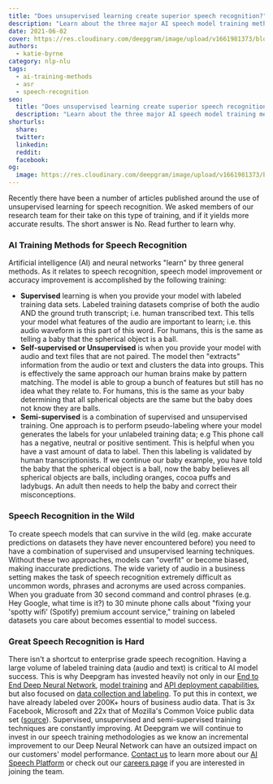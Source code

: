 ```yaml
---
title: "Does unsupervised learning create superior speech recognition?"
description: "Learn about the three major AI speech model training methods used and which method yields more accurate results."
date: 2021-06-02
cover: https://res.cloudinary.com/deepgram/image/upload/v1661981373/blog/does-unsupervised-learning-create-superior-speech-recognition/does-unsupervised-learning-create%402x.jpg
authors:
  - katie-byrne
category: nlp-nlu
tags:
  - ai-training-methods
  - asr
  - speech-recognition
seo:
  title: "Does unsupervised learning create superior speech recognition?"
  description: "Learn about the three major AI speech model training methods used and which method yields more accurate results."
shorturls:
  share: 
  twitter: 
  linkedin: 
  reddit: 
  facebook: 
og:
  image: https://res.cloudinary.com/deepgram/image/upload/v1661981373/blog/does-unsupervised-learning-create-superior-speech-recognition/does-unsupervised-learning-create%402x.jpg
---
```


Recently there have been a number of articles published around the use of unsupervised learning for speech recognition. We asked members of our research team for their take on this type of training, and if it yields more accurate results. The short answer is No. Read further to learn why. 

### **AI Training Methods for Speech Recognition**

Artificial intelligence (AI) and neural networks "learn" by three general methods.  As it relates to speech recognition, speech model improvement or accuracy improvement is accomplished by the following training:

*   **Supervised** learning is when you provide your model with labeled training data sets.  Labeled training datasets comprise of both the audio AND the ground truth transcript; i.e. human transcribed text. This tells your model what features of the audio are important to learn; i.e. this audio waveform is this part of this word.  For humans, this is the same as telling a baby that the spherical object is a ball.
*   **Self-supervised or Unsupervised** is when you provide your model with audio and text files that are not paired. The model then "extracts" information from the audio or text and clusters the data into groups. This is effectively the same approach our human brains make by pattern matching.  The model is able to group a bunch of features but still has no idea what they relate to.  For humans, this is the same as your baby determining that all spherical objects are the same but the baby does not know they are balls.
*   **Semi-supervised** is a combination of supervised and unsupervised training. One approach is to perform pseudo-labeling where your model generates the labels for your unlabeled training data; e.g This phone call has a negative, neutral or positive sentiment. This is helpful when you have a vast amount of data to label. Then this labeling is validated by human transcriptionists.  If we continue our baby example, you have told the baby that the spherical object is a ball, now the baby believes all spherical objects are balls, including oranges, cocoa puffs and ladybugs. An adult then needs to help the baby and correct their misconceptions.

### **Speech Recognition in the Wild**

To create speech models that can survive in the wild (eg. make accurate predictions on datasets they have never encountered before) you need to have a combination of supervised and unsupervised learning techniques. Without these two approaches, models can "overfit" or become biased, making inaccurate predictions. The wide variety of audio in a business setting makes the task of speech recognition extremely difficult as uncommon words, phrases and acronyms are used across companies. When you graduate from 30 second command and control phrases (e.g. Hey Google, what time is it?) to 30 minute phone calls about "fixing your 'spotty wifi' (Spotify) premium account service," training on labeled datasets you care about becomes essential to model success. 

### **Great Speech Recognition is Hard**

There isn't a shortcut to enterprise grade speech recognition. Having a large volume of labeled training data (audio and text) is critical to AI model success. This is why Deepgram has invested heavily not only in our [End to End Deep Neural Network](https://offers.deepgram.com/how-deepgram-works-whitepaper), [model training](https://deepgram.com/product/train/) and [API deployment capabilities](https://developers.deepgram.com/), but also focused on [data collection and labeling](https://deepgram.com/product/label/). To put this in context, we have already labeled over 200K+ hours of business audio data. That is 3x Facebook, Microsoft and 22x that of Mozilla's Common Voice public data set ([source](https://venturebeat.com/2021/05/13/soniox-taps-unsupervised-learning-to-build-speech-recognition-systems/)). Supervised, unsupervised and semi-supervised training techniques are constantly improving. At Deepgram we will continue to invest in our speech training methodologies as we know an incremental improvement to our Deep Neural Network can have an outsized impact on our customers' model performance. [Contact us](https://deepgram.com/contact-us/) to learn more about our [AI Speech Platform](https://deepgram.com/product/overview/) or check out our [careers page](https://deepgram.com/company/careers/) if you are interested in joining the team.

